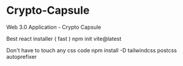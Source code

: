 # Crypto-Capsule
 Web 3.0 Application - Crypto Capsule


Best react installer ( fast )
npm init vite@latest

Don't have to touch any css code
npm install -D tailwindcss postcss autoprefixer

